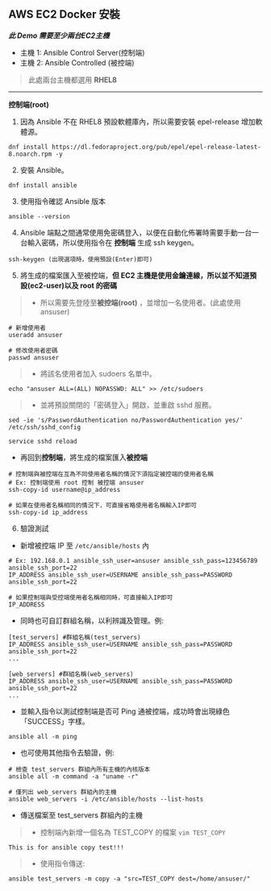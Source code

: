 ## AWS EC2 Docker 安裝
***此 Demo 需要至少兩台EC2主機***
- 主機 1: Ansible Control Server(控制端)  
- 主機 2: Ansible Controlled    (被控端)
> 此處兩台主機都選用 **RHEL8**
---
**控制端(root)**
1. 因為 Ansible 不在 RHEL8 預設軟體庫內，所以需要安裝 epel-release 增加軟體源。
```
dnf install https://dl.fedoraproject.org/pub/epel/epel-release-latest-8.noarch.rpm -y
```
2. 安裝 Ansible。
```
dnf install ansible
```
3. 使用指令確認 Ansible 版本
```
ansible --version
```
4. Ansible 端點之間通常使用免密碼登入，以便在自動化佈署時需要手動一台一台輸入密碼，所以使用指令在 **控制端** 生成 ssh keygen。
```
ssh-keygen (出現選項時，使用預設(Enter)即可)
```
5. 將生成的檔案匯入至被控端，**但 EC2 主機是使用金鑰連線，所以並不知道預設(ec2-user)以及 root 的密碼**
>- 所以需要先登陸至**被控端(root)** ，並增加一名使用者。(此處使用 ansuser)
```
# 新增使用者
useradd ansuser

# 修改使用者密碼
passwd ansuser
```
>- 將該名使用者加入 sudoers 名單中。
```
echo "ansuser ALL=(ALL) NOPASSWD: ALL" >> /etc/sudoers
```
>- 並將預設關閉的「密碼登入」開啟，並重啟 sshd 服務。
```
sed -ie 's/PasswordAuthentication no/PasswordAuthentication yes/' /etc/ssh/sshd_config

service sshd reload
```
* 再回到**控制端**，將生成的檔案匯入**被控端**
```
# 控制端與被控端在互為不同使用者名稱的情況下須指定被控端的使用者名稱
# Ex: 控制端使用 root 控制 被控端 ansuser
ssh-copy-id username@ip_address

# 如果在使用者名稱相同的情況下，可直接省略使用者名稱輸入IP即可
ssh-copy-id ip_address
```
6. 驗證測試
- 新增被控端 IP 至 `/etc/ansible/hosts` 內
```
# Ex: 192.168.0.1 ansible_ssh_user=ansuser ansible_ssh_pass=123456789 ansible_ssh_port=22
IP_ADDRESS ansible_ssh_user=USERNAME ansible_ssh_pass=PASSWORD ansible_ssh_port=22

# 如果控制端與受控端使用者名稱相同時，可直接輸入IP即可
IP_ADDRESS
```
- 同時也可自訂群組名稱，以利辨識及管理。例:
```
[test_servers] #群組名稱(test_servers)
IP_ADDRESS ansible_ssh_user=USERNAME ansible_ssh_pass=PASSWORD ansible_ssh_port=22
...

[web_servers] #群組名稱(web_servers)
IP_ADDRESS ansible_ssh_user=USERNAME ansible_ssh_pass=PASSWORD ansible_ssh_port=22
...
```

- 並輸入指令以測試控制端是否可 Ping 通被控端，成功時會出現綠色「SUCCESS」字樣。
```
ansible all -m ping
```
- 也可使用其他指令去驗證，例:
```
# 檢查 test_servers 群組內所有主機的內核版本
ansible all -m command -a "uname -r"
```
```
# 僅列出 web_servers 群組內的主機
ansible web_servers -i /etc/ansible/hosts --list-hosts
```
- 傳送檔案至 test_servers 群組內的主機
>- 控制端內新增一個名為 TEST_COPY 的檔案 `vim TEST_COPY`
```
This is for ansible copy test!!!
```
>- 使用指令傳送:
```
ansible test_servers -m copy -a "src=TEST_COPY dest=/home/ansuser/"
```
